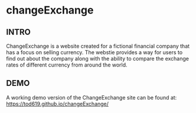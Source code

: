 # changeExchange

## INTRO

ChangeExchange is a website created for a fictional financial company that has a focus on selling currency. The webstie provides a way for users to find out about the company along with the ability to compare the exchange rates of different currency from around the world.

## DEMO

A working demo version of the ChangeExchange site can be found at: https://tod619.github.io/changeExchange/

